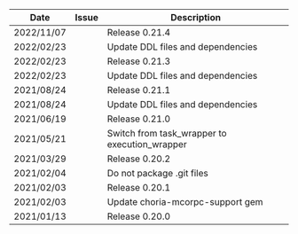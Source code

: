 |Date      |Issue |Description                                                                                              |
|----------|------|---------------------------------------------------------------------------------------------------------|
|2022/11/07|      |Release 0.21.4                                                                                           |
|2022/02/23|      |Update DDL files and dependencies                                                                        |
|2022/02/23|      |Release 0.21.3                                                                                           |
|2022/02/23|      |Update DDL files and dependencies                                                                        |
|2021/08/24|      |Release 0.21.1                                                                                           |
|2021/08/24|      |Update DDL files and dependencies                                                                        |
|2021/06/19|      |Release 0.21.0                                                                                           |
|2021/05/21|      |Switch from task_wrapper to execution_wrapper                                                            |
|2021/03/29|      |Release 0.20.2                                                                                           |
|2021/02/04|      |Do not package .git files                                                                                |
|2021/02/03|      |Release 0.20.1                                                                                           |
|2021/02/03|      |Update choria-mcorpc-support gem                                                                         |
|2021/01/13|      |Release 0.20.0                                                                                           |
